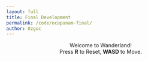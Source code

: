 ```yaml
---
layout: full
title: Final Development
permalink: /code/ocapunam-final/
author: Ozguc
---
```


<body>
<div id="info"><center>Welcome to Wanderland!<br/>
        Press <b>R</b> to Reset, <b>WASD</b> to Move.</center>
        </div>
<script deferred type="module">

import * as T from '../ocapunam/module.js   '

import OzRenderer from '../ocapunam/OzRenderer-finalDev.js'
import BoidsRenderer from '../ocapunam/BoidsRenderer.js'

let dt = 0, dn = 0, iBoid = 0

let ground, starsGeometry, objects = []
let terrain = new T.Object3D(), sky = new T.Object3D()
let raycaster
let subDiv = 256
let dim = 1e4

let rtMaterial = new T.MeshPhongMaterial({ color: 0xbea9de})

    ground = new T.Mesh(
    new T.PlaneGeometry(dim, dim, subDiv, subDiv), rtMaterial)
    ground.rotation.set(-Math.PI/2,0,0)
    ground.castShadow = true
    ground.receiveShadow = true
    terrain.add(ground)
    objects.push(ground)


starsGeometry = new T.Geometry();

for ( let i = 0; i < 10000; i ++ ) {

    let star = new T.Vector3();
    star.x = T.Math.randFloatSpread( 2000 );
    star.y = T.Math.randFloatSpread( 2000 );
    star.z = T.Math.randFloatSpread( 2000 );

    starsGeometry.vertices.push( star );

}

let starsMaterial = new T.PointsMaterial( { color: 0x888888 } );

let starField = new T.Points( starsGeometry, starsMaterial );

sky.add( starField );

function ResetGround(){
    terrain.remove(ground)
    ground = new T.Mesh(
    new T.PlaneGeometry(dim, dim, subDiv, subDiv), rtMaterial)
    ground.rotation.set(-Math.PI/2,0,0)
    ground.castShadow = true
    ground.receiveShadow = true
    terrain.add(ground)
    objects.push(ground)
}


function MoveMesh(boid, i, j) {
    let v = Math.floor(boid.x+(i-2))*subDiv + Math.floor(boid.y-j+2)
    ground.geometry.vertices[v].z += Math.sqrt(mask[i][j]) * multiplier
}

const mask = [
  [0,0,1,0,0],
  [0,1,2,1,0],
  [1,2,3,2,1],
  [0,1,2,1,0],
  [0,0,1,0,0]]

// const mask = [
//       [1,2,1],
//       [2,3,2],
//       [1,2,1]]

let multiplier = 2

let boids = new BoidsRenderer({
    boidCount: 50,
    width: subDiv,
    height: subDiv,
    update: (dt) => update(dt),
})

boids.init()

let curBoids = boids.swarm.boids || []

raycaster = new T.Raycaster( new T.Vector3(0,10,0), new T.Vector3( 0, - 1, 0 ), 0, 100 );


function update(time) {
    for (let boid of curBoids)
        for (let i=0;i<mask.length;++i)
            for (let j=0;j<mask[i].length;++j)
                MoveMesh(boid, i, j)

    raycaster.ray.origin.copy( renderer.camera.position );
    raycaster.ray.origin.y += 50;

    var intersect = raycaster.intersectObjects( objects )[0]

    if (intersect != undefined){
    renderer.camera.position.y = intersect.point.y + 5
    }
    if(renderer.camera.position.x <= -(dim/2-100)){
        renderer.camera.position.x = -(dim/2-100)
    }
    if(renderer.camera.position.x >= (dim/2-100)){
        renderer.camera.position.x = (dim-100)
    }
    if(renderer.camera.position.z <= -(dim/2-100)){
        renderer.camera.position.z = -(dim-100)
    }
    if(renderer.camera.position.z >= (dim/2-100)){
        renderer.camera.position.z = (dim/2-100)
    }

    if (++dn%4!=0) return
    ground.geometry.computeVertexNormals()
    ground.geometry.verticesNeedUpdate = true
}


let renderer = new OzRenderer({
    position: { x: 0, y: 10, z: 0 },
    background: 0x2e4482,
    ambient: 0x546bab,
    update: (t) => update(t),
    })

renderer.add(terrain, sky)

document.addEventListener("keydown", onDocumentKeyDown, false);
function onDocumentKeyDown(event) {
    var keyCode = event.which;
    if (keyCode == 82) {
        ResetGround()
    }
};



</script>
</body>
